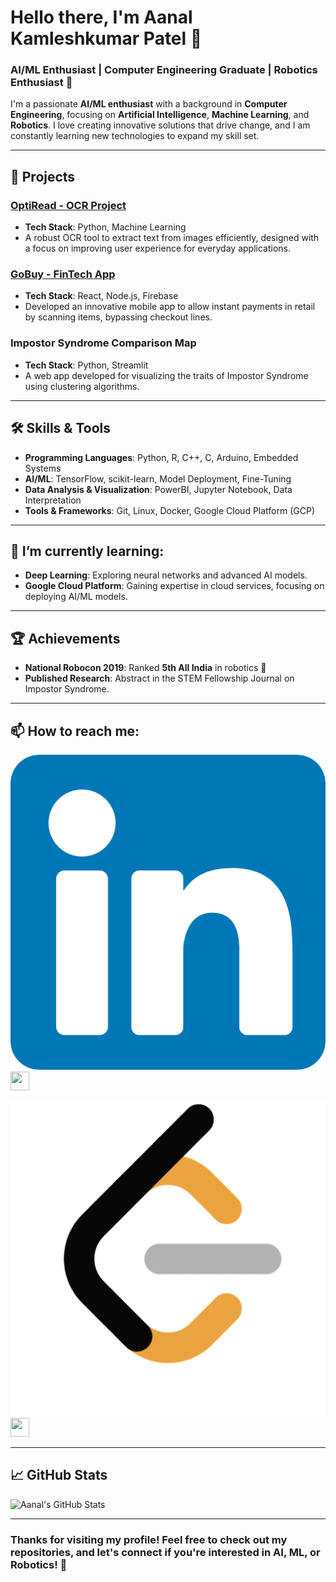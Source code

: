 <!-- Title Section -->
# Hello there, I'm Aanal Kamleshkumar Patel 👋

### AI/ML Enthusiast | Computer Engineering Graduate | Robotics Enthusiast 🤖

I'm a passionate **AI/ML enthusiast** with a background in **Computer Engineering**, focusing on **Artificial Intelligence**, **Machine Learning**, and **Robotics**. I love creating innovative solutions that drive change, and I am constantly learning new technologies to expand my skill set.

---

<!-- Current Projects Section -->
## 🚀 Projects

### **[OptiRead - OCR Project](https://github.com/Aanalpatel99/OptiRead)**
- **Tech Stack**: Python, Machine Learning
- A robust OCR tool to extract text from images efficiently, designed with a focus on improving user experience for everyday applications.

### **[GoBuy - FinTech App](https://github.com/Aanalpatel99/GoBuy)**
- **Tech Stack**: React, Node.js, Firebase
- Developed an innovative mobile app to allow instant payments in retail by scanning items, bypassing checkout lines.

### **Impostor Syndrome Comparison Map**
- **Tech Stack**: Python, Streamlit
- A web app developed for visualizing the traits of Impostor Syndrome using clustering algorithms.

---

<!-- Skills Section -->
## 🛠️ Skills & Tools

- **Programming Languages**: Python, R, C++, C, Arduino, Embedded Systems
- **AI/ML**: TensorFlow, scikit-learn, Model Deployment, Fine-Tuning
- **Data Analysis & Visualization**: PowerBI, Jupyter Notebook, Data Interpretation
- **Tools & Frameworks**: Git, Linux, Docker, Google Cloud Platform (GCP)

---

<!-- Learning Section -->
## 🌱 I’m currently learning:
- **Deep Learning**: Exploring neural networks and advanced AI models.
- **Google Cloud Platform**: Gaining expertise in cloud services, focusing on deploying AI/ML models.

---

<!-- Achievements Section -->
## 🏆 Achievements

- **National Robocon 2019**: Ranked **5th All India** in robotics 🏅
- **Published Research**: Abstract in the STEM Fellowship Journal on Impostor Syndrome.

---

## 📫 How to reach me:
![LinkedIn](images/linkedin.png)
 <img src="images/linkedin-icon.png" width="30" height="30" />

![LeetCode](images/leetcode.png)
 <img src="images/linkedin-icon.png" width="30" height="30" />


---

<!-- GitHub Stats Section -->
## 📈 GitHub Stats

![Aanal's GitHub Stats](https://github-readme-stats.vercel.app/api?username=Aanalpatel99&show_icons=true&hide_title=true&count_private=true&hide=prs)

---

<!-- Footer Section -->
### Thanks for visiting my profile! Feel free to check out my repositories, and let's connect if you're interested in AI, ML, or Robotics! 🚀
